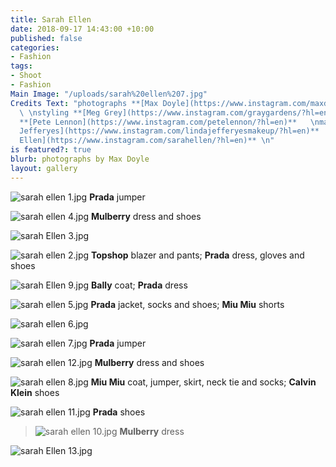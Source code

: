 ```yaml
---
title: Sarah Ellen
date: 2018-09-17 14:43:00 +10:00
published: false
categories:
- Fashion
tags:
- Shoot
- Fashion
Main Image: "/uploads/sarah%20ellen%207.jpg"
Credits Text: "photographs **[Max Doyle](https://www.instagram.com/maxdoyle_photographer/)**
  \ \nstyling **[Meg Grey](https://www.instagram.com/graygardens/?hl=en)**  \nhair
  **[Pete Lennon](https://www.instagram.com/petelennon/?hl=en)**   \nmake-up **[Lind
  Jefferyes](https://www.instagram.com/lindajefferyesmakeup/?hl=en)**   \nmodel **[Sarah
  Ellen](https://www.instagram.com/sarahellen/?hl=en)** \n"
is featured?: true
blurb: photographs by Max Doyle
layout: gallery
---
```


![sarah ellen 1.jpg](/uploads/sarah%20ellen%201.jpg)
**Prada** jumper

![sarah ellen 4.jpg](/uploads/sarah%20ellen%204.jpg)
**Mulberry** dress and shoes

![sarah Ellen 3.jpg](/uploads/sarah%20Ellen%203.jpg)

![sarah ellen 2.jpg](/uploads/sarah%20ellen%202.jpg)
**Topshop** blazer and pants; **Prada** dress, gloves and shoes

![sarah Ellen 9.jpg](/uploads/sarah%20Ellen%209.jpg)
**Bally** coat; **Prada** dress

![sarah ellen 5.jpg](/uploads/sarah%20ellen%205.jpg)
**Prada** jacket, socks and shoes; **Miu Miu** shorts 

![sarah ellen 6.jpg](/uploads/sarah%20ellen%206.jpg)

![sarah ellen 7.jpg](/uploads/sarah%20ellen%207.jpg)
**Prada** jumper

![sarah ellen 12.jpg](/uploads/sarah%20ellen%2012.jpg)
**Mulberry** dress and shoes

![sarah ellen 8.jpg](/uploads/sarah%20ellen%208.jpg)
**Miu Miu** coat, jumper, skirt, neck tie and socks; **Calvin Klein** shoes

![sarah ellen 11.jpg](/uploads/sarah%20ellen%2011.jpg)
**Prada** shoes

> ![sarah ellen 10.jpg](/uploads/sarah%20ellen%2010.jpg)
**Mulberry** dress

![sarah Ellen 13.jpg](/uploads/sarah%20Ellen%2013.jpg)